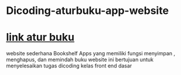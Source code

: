 # Dicoding-aturbuku-app-website

# [link atur buku](https://nandasafiqalfiansyah.github.io/Dicoding-aturbuku-app-website)
website sederhana Bookshelf Apps yang memiliki fungsi  menyimpan , menghapus, dan memindah buku website ini bertujuan untuk menyelesaikan tugas dicoding kelas  front end dasar
